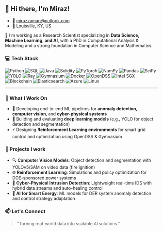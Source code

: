 ## 👋 Hi there, I'm Miraz!
- 📧 mirazzaman@outlook.com
- 📍 Louisville, KY, US


🎯 I’m working as a Research Scientist specializing in **Data Science, Machine Learning, and AI**, with a PhD in Computational Analysis & Modeling and a strong foundation in Computer Science and Mathematics.

### 💻 Tech Stack

![Python](https://img.shields.io/badge/Code-Python-informational?style=flat&logo=python&color=3776AB)
![SQL](https://img.shields.io/badge/Code-SQL-informational?style=flat&logo=mysql&color=4479A1)
![Java](https://img.shields.io/badge/Code-Java-informational?style=flat&logo=java&color=007396)
![Solidity](https://img.shields.io/badge/Code-Solidity-informational?style=flat&logo=solidity&color=363636)
![PyTorch](https://img.shields.io/badge/Library-PyTorch-informational?style=flat&logo=pytorch&color=EE4C2C)
![NumPy](https://img.shields.io/badge/Library-NumPy-informational?style=flat&logo=numpy&color=013243)
![Pandas](https://img.shields.io/badge/Library-Pandas-informational?style=flat&logo=pandas&color=150458)
![SciPy](https://img.shields.io/badge/Library-SciPy-informational?style=flat&logo=scipy&color=8CAAE6)
![YOLO](https://img.shields.io/badge/CV-YOLO-informational?style=flat&color=FFBB00)
![Ray](https://img.shields.io/badge/Distributed-Ray-informational?style=flat&color=007FFF)
![Gymnasium](https://img.shields.io/badge/ReinforcementLearning-Gymnasium-informational?style=flat&color=DD6B20)
![Docker](https://img.shields.io/badge/Tool-Docker-informational?style=flat&logo=docker&color=2496ED)
![OpenDSS](https://img.shields.io/badge/Tool-OpenDSS-informational?style=flat&color=00599C)
![Intel SGX](https://img.shields.io/badge/Security-Intel%20SGX-informational?style=flat&color=0071C5)
![Blockchain](https://img.shields.io/badge/Tech-Blockchain-informational?style=flat&logo=blockchaindotcom&color=121D33)
![Elasticsearch](https://img.shields.io/badge/Database-Elasticsearch-informational?style=flat&logo=elasticsearch&color=005571)
![Azure](https://img.shields.io/badge/Cloud-Microsoft%20Azure-informational?style=flat&logo=microsoft-azure&color=0078D4)
![Linux](https://img.shields.io/badge/System-Linux-informational?style=flat&logo=linux&color=FCC624)

---

### 🔬 What I Work On
- 🔭 Developing end-to-end ML pipelines for **anomaly detection, computer vision**, and **cyber-physical systems**
- 🤖 Building and evaluating **deep learning models** (e.g., YOLO for object detection and segmentation)
- ⚡ Designing **Reinforcement Learning environments** for smart grid control and optimization using OpenDSS & Gymnasium

### 🚀 Projects I work
- 🔍 **Computer Vision Models**: Object detection and segmentation with YOLOv5/SAM on video data (fire ignition)
- 🌐 **Reinforcement Learning**: Simulations and policy optimization for DOE-sponsored power systems
- 🔐 **Cyber-Physical Intrusion Detection**: Lightweight real-time IDS with hybrid data streams and auto-healing control
- 🧠 **AI for Smart Energy**: ML models for DER system anomaly detection and control strategy adaptation

### 📫 Let's Connect

> “Turning real-world data into scalable AI solutions.”


<!--
**zamanmiraz/zamanmiraz** is a ✨ _special_ ✨ repository because its `README.md` (this file) appears on your GitHub profile.

Here are some ideas to get you started:

- 🔭 I’m currently working on ...
- 🌱 I’m currently learning ...
- 👯 I’m looking to collaborate on ...
- 🤔 I’m looking for help with ...
- 💬 Ask me about ...
- 📫 How to reach me: ...
- 😄 Pronouns: ...
- ⚡ Fun fact: ...
-->
